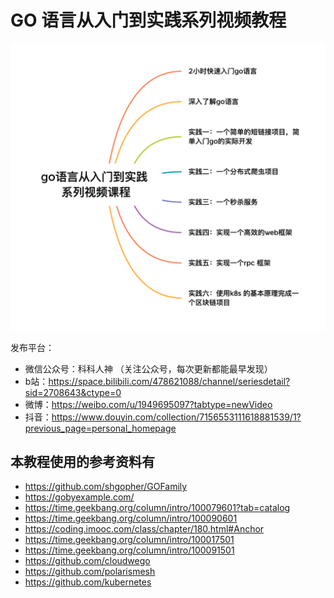 # GO 语言从入门到实践系列视频教程



![](./1.png)

发布平台：

- 微信公众号：科科人神 （关注公众号，每次更新都能最早发现）
- b站：https://space.bilibili.com/478621088/channel/seriesdetail?sid=2708643&ctype=0
- 微博：https://weibo.com/u/1949695097?tabtype=newVideo
- 抖音：https://www.douyin.com/collection/7156553111618881539/1?previous_page=personal_homepage

## 本教程使用的参考资料有
- https://github.com/shgopher/GOFamily
- https://gobyexample.com/
- https://time.geekbang.org/column/intro/100079601?tab=catalog
- https://time.geekbang.org/column/intro/100090601
- https://coding.imooc.com/class/chapter/180.html#Anchor
- https://time.geekbang.org/column/intro/100017501
- https://time.geekbang.org/column/intro/100091501
- https://github.com/cloudwego
- https://github.com/polarismesh
- https://github.com/kubernetes

